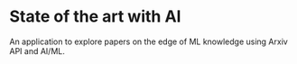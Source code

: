# State of the art with AI

An application to explore papers on the edge of ML knowledge using Arxiv API and AI/ML.